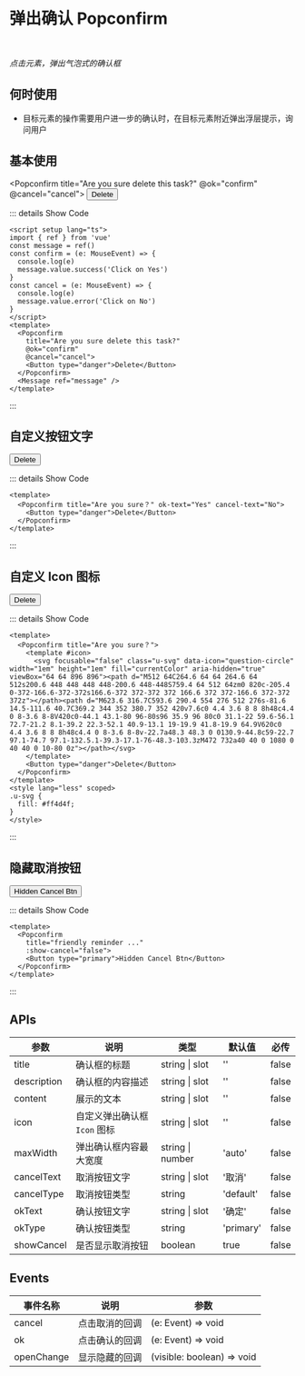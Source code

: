 # 弹出确认 Popconfirm

<br/>

*点击元素，弹出气泡式的确认框*

## 何时使用

- 目标元素的操作需要用户进一步的确认时，在目标元素附近弹出浮层提示，询问用户

<script setup lang="ts">
import { ref } from 'vue'
const message = ref()
const confirm = (e: MouseEvent) => {
  console.log(e)
  message.value.success('Click on Yes')
}
const cancel = (e: MouseEvent) => {
  console.log(e)
  message.value.error('Click on No')
}
</script>

## 基本使用

<Popconfirm
  title="Are you sure delete this task?"
  @ok="confirm"
  @cancel="cancel">
  <Button type="danger">Delete</Button>
</Popconfirm>
<Message ref="message" />

::: details Show Code

```vue
<script setup lang="ts">
import { ref } from 'vue'
const message = ref()
const confirm = (e: MouseEvent) => {
  console.log(e)
  message.value.success('Click on Yes')
}
const cancel = (e: MouseEvent) => {
  console.log(e)
  message.value.error('Click on No')
}
</script>
<template>
  <Popconfirm
    title="Are you sure delete this task?"
    @ok="confirm"
    @cancel="cancel">
    <Button type="danger">Delete</Button>
  </Popconfirm>
  <Message ref="message" />
</template>
```

:::

## 自定义按钮文字

<Popconfirm title="Are you sure？" ok-text="Yes" cancel-text="No">
  <Button type="danger">Delete</Button>
</Popconfirm>

::: details Show Code

```vue
<template>
  <Popconfirm title="Are you sure？" ok-text="Yes" cancel-text="No">
    <Button type="danger">Delete</Button>
  </Popconfirm>
</template>
```

:::

## 自定义 Icon 图标

<Popconfirm title="Are you sure？">
  <template #icon>
    <svg focusable="false" class="u-svg" data-icon="question-circle" width="1em" height="1em" fill="currentColor" aria-hidden="true" viewBox="64 64 896 896"><path d="M512 64C264.6 64 64 264.6 64 512s200.6 448 448 448 448-200.6 448-448S759.4 64 512 64zm0 820c-205.4 0-372-166.6-372-372s166.6-372 372-372 372 166.6 372 372-166.6 372-372 372z"></path><path d="M623.6 316.7C593.6 290.4 554 276 512 276s-81.6 14.5-111.6 40.7C369.2 344 352 380.7 352 420v7.6c0 4.4 3.6 8 8 8h48c4.4 0 8-3.6 8-8V420c0-44.1 43.1-80 96-80s96 35.9 96 80c0 31.1-22 59.6-56.1 72.7-21.2 8.1-39.2 22.3-52.1 40.9-13.1 19-19.9 41.8-19.9 64.9V620c0 4.4 3.6 8 8 8h48c4.4 0 8-3.6 8-8v-22.7a48.3 48.3 0 0130.9-44.8c59-22.7 97.1-74.7 97.1-132.5.1-39.3-17.1-76-48.3-103.3zM472 732a40 40 0 1080 0 40 40 0 10-80 0z"></path></svg>
  </template>
  <Button type="danger">Delete</Button>
</Popconfirm>

::: details Show Code

```vue
<template>
  <Popconfirm title="Are you sure？">
    <template #icon>
      <svg focusable="false" class="u-svg" data-icon="question-circle" width="1em" height="1em" fill="currentColor" aria-hidden="true" viewBox="64 64 896 896"><path d="M512 64C264.6 64 64 264.6 64 512s200.6 448 448 448 448-200.6 448-448S759.4 64 512 64zm0 820c-205.4 0-372-166.6-372-372s166.6-372 372-372 372 166.6 372 372-166.6 372-372 372z"></path><path d="M623.6 316.7C593.6 290.4 554 276 512 276s-81.6 14.5-111.6 40.7C369.2 344 352 380.7 352 420v7.6c0 4.4 3.6 8 8 8h48c4.4 0 8-3.6 8-8V420c0-44.1 43.1-80 96-80s96 35.9 96 80c0 31.1-22 59.6-56.1 72.7-21.2 8.1-39.2 22.3-52.1 40.9-13.1 19-19.9 41.8-19.9 64.9V620c0 4.4 3.6 8 8 8h48c4.4 0 8-3.6 8-8v-22.7a48.3 48.3 0 0130.9-44.8c59-22.7 97.1-74.7 97.1-132.5.1-39.3-17.1-76-48.3-103.3zM472 732a40 40 0 1080 0 40 40 0 10-80 0z"></path></svg>
    </template>
    <Button type="danger">Delete</Button>
  </Popconfirm>
</template>
<style lang="less" scoped>
.u-svg {
  fill: #ff4d4f;
}
</style>
```

:::

## 隐藏取消按钮

<Popconfirm
  title="friendly reminder ..."
  :show-cancel="false">
  <Button type="primary">Hidden Cancel Btn</Button>
</Popconfirm>

::: details Show Code

```vue
<template>
  <Popconfirm
    title="friendly reminder ..."
    :show-cancel="false">
    <Button type="primary">Hidden Cancel Btn</Button>
  </Popconfirm>
</template>
```

:::

<style lang="less" scoped>
.u-svg {
  fill: #ff4d4f;
}
</style>

## APIs

参数 | 说明 | 类型 | 默认值 | 必传
-- | -- | -- | -- | --
title | 确认框的标题 | string &#124; slot | '' | false
description | 确认框的内容描述 | string &#124; slot | '' | false
content | 展示的文本 | string &#124; slot | '' | false
icon | 自定义弹出确认框 `Icon` 图标 | string &#124; slot | '' | false
maxWidth | 弹出确认框内容最大宽度 | string &#124; number | 'auto' | false
cancelText | 取消按钮文字 | string &#124; slot | '取消' | false
cancelType | 取消按钮类型 | string | 'default' | false
okText | 确认按钮文字 | string &#124; slot | '确定' | false
okType | 确认按钮类型 | string | 'primary' | false
showCancel | 是否显示取消按钮 | boolean | true | false

## Events

事件名称 | 说明 | 参数
-- | -- | --
cancel | 点击取消的回调 | (e: Event) => void
ok | 点击确认的回调 | (e: Event) => void
openChange | 显示隐藏的回调 | (visible: boolean) => void
